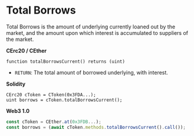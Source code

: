 # Total Borrows

Total Borrows is the amount of underlying currently loaned out by the market, and the amount upon which interest is accumulated to suppliers of the market.

**CErc20 / CEther**

```solidity
function totalBorrowsCurrent() returns (uint)
```

* `RETURN`: The total amount of borrowed underlying, with interest.

**Solidity**

```solidity
CErc20 cToken = CToken(0x3FDA...);
uint borrows = cToken.totalBorrowsCurrent();
```

**Web3 1.0**

```js
const cToken = CEther.at(0x3FDB...);
const borrows = (await cToken.methods.totalBorrowsCurrent().call());
```
